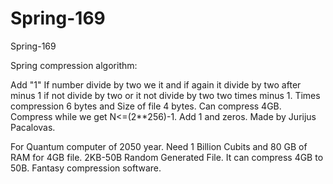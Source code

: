 # Spring-169
Spring-169

Spring compression algorithm:

Add "1" If number divide by two we it and if again it divide by two after minus 1 if not divide by two or it not divide by two two times minus 1. Times compression 6 bytes and Size of file 4 bytes. Can compress 4GB. Compress while we get N<=(2**256)-1. Add 1 and zeros. Made by Jurijus Pacalovas.

For Quantum computer of 2050 year.
Need 1 Billion Cubits and 80 GB of RAM for 4GB file.
2KB-50B Random Generated File. It can compress 4GB to 50B.
Fantasy compression software.





